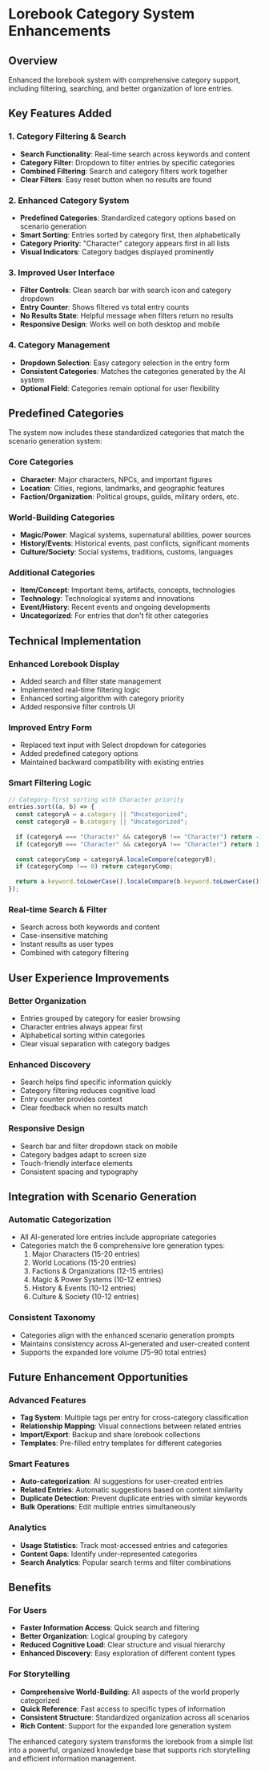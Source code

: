 # Lorebook Category System Enhancements

## Overview
Enhanced the lorebook system with comprehensive category support, including filtering, searching, and better organization of lore entries.

## Key Features Added

### 1. **Category Filtering & Search**
- **Search Functionality**: Real-time search across keywords and content
- **Category Filter**: Dropdown to filter entries by specific categories
- **Combined Filtering**: Search and category filters work together
- **Clear Filters**: Easy reset button when no results are found

### 2. **Enhanced Category System**
- **Predefined Categories**: Standardized category options based on scenario generation
- **Smart Sorting**: Entries sorted by category first, then alphabetically
- **Category Priority**: "Character" category appears first in all lists
- **Visual Indicators**: Category badges displayed prominently

### 3. **Improved User Interface**
- **Filter Controls**: Clean search bar with search icon and category dropdown
- **Entry Counter**: Shows filtered vs total entry counts
- **No Results State**: Helpful message when filters return no results
- **Responsive Design**: Works well on both desktop and mobile

### 4. **Category Management**
- **Dropdown Selection**: Easy category selection in the entry form
- **Consistent Categories**: Matches the categories generated by the AI system
- **Optional Field**: Categories remain optional for user flexibility

## Predefined Categories

The system now includes these standardized categories that match the scenario generation system:

### **Core Categories**
- **Character**: Major characters, NPCs, and important figures
- **Location**: Cities, regions, landmarks, and geographic features
- **Faction/Organization**: Political groups, guilds, military orders, etc.

### **World-Building Categories**
- **Magic/Power**: Magical systems, supernatural abilities, power sources
- **History/Events**: Historical events, past conflicts, significant moments
- **Culture/Society**: Social systems, traditions, customs, languages

### **Additional Categories**
- **Item/Concept**: Important items, artifacts, concepts, technologies
- **Technology**: Technological systems and innovations
- **Event/History**: Recent events and ongoing developments
- **Uncategorized**: For entries that don't fit other categories

## Technical Implementation

### **Enhanced Lorebook Display**
- Added search and filter state management
- Implemented real-time filtering logic
- Enhanced sorting algorithm with category priority
- Added responsive filter controls UI

### **Improved Entry Form**
- Replaced text input with Select dropdown for categories
- Added predefined category options
- Maintained backward compatibility with existing entries

### **Smart Filtering Logic**
```typescript
// Category-first sorting with Character priority
entries.sort((a, b) => {
  const categoryA = a.category || "Uncategorized";
  const categoryB = b.category || "Uncategorized";
  
  if (categoryA === "Character" && categoryB !== "Character") return -1;
  if (categoryB === "Character" && categoryA !== "Character") return 1;
  
  const categoryComp = categoryA.localeCompare(categoryB);
  if (categoryComp !== 0) return categoryComp;
  
  return a.keyword.toLowerCase().localeCompare(b.keyword.toLowerCase());
});
```

### **Real-time Search & Filter**
- Search across both keywords and content
- Case-insensitive matching
- Instant results as user types
- Combined with category filtering

## User Experience Improvements

### **Better Organization**
- Entries grouped by category for easier browsing
- Character entries always appear first
- Alphabetical sorting within categories
- Clear visual separation with category badges

### **Enhanced Discovery**
- Search helps find specific information quickly
- Category filtering reduces cognitive load
- Entry counter provides context
- Clear feedback when no results match

### **Responsive Design**
- Search bar and filter dropdown stack on mobile
- Category badges adapt to screen size
- Touch-friendly interface elements
- Consistent spacing and typography

## Integration with Scenario Generation

### **Automatic Categorization**
- All AI-generated lore entries include appropriate categories
- Categories match the 6 comprehensive lore generation types:
  1. Major Characters (15-20 entries)
  2. World Locations (15-20 entries)
  3. Factions & Organizations (12-15 entries)
  4. Magic & Power Systems (10-12 entries)
  5. History & Events (10-12 entries)
  6. Culture & Society (10-12 entries)

### **Consistent Taxonomy**
- Categories align with the enhanced scenario generation prompts
- Maintains consistency across AI-generated and user-created content
- Supports the expanded lore volume (75-90 total entries)

## Future Enhancement Opportunities

### **Advanced Features**
- **Tag System**: Multiple tags per entry for cross-category classification
- **Relationship Mapping**: Visual connections between related entries
- **Import/Export**: Backup and share lorebook collections
- **Templates**: Pre-filled entry templates for different categories

### **Smart Features**
- **Auto-categorization**: AI suggestions for user-created entries
- **Related Entries**: Automatic suggestions based on content similarity
- **Duplicate Detection**: Prevent duplicate entries with similar keywords
- **Bulk Operations**: Edit multiple entries simultaneously

### **Analytics**
- **Usage Statistics**: Track most-accessed entries and categories
- **Content Gaps**: Identify under-represented categories
- **Search Analytics**: Popular search terms and filter combinations

## Benefits

### **For Users**
- **Faster Information Access**: Quick search and filtering
- **Better Organization**: Logical grouping by category
- **Reduced Cognitive Load**: Clear structure and visual hierarchy
- **Enhanced Discovery**: Easy exploration of different content types

### **For Storytelling**
- **Comprehensive World-Building**: All aspects of the world properly categorized
- **Quick Reference**: Fast access to specific types of information
- **Consistent Structure**: Standardized organization across all scenarios
- **Rich Content**: Support for the expanded lore generation system

The enhanced category system transforms the lorebook from a simple list into a powerful, organized knowledge base that supports rich storytelling and efficient information management.
